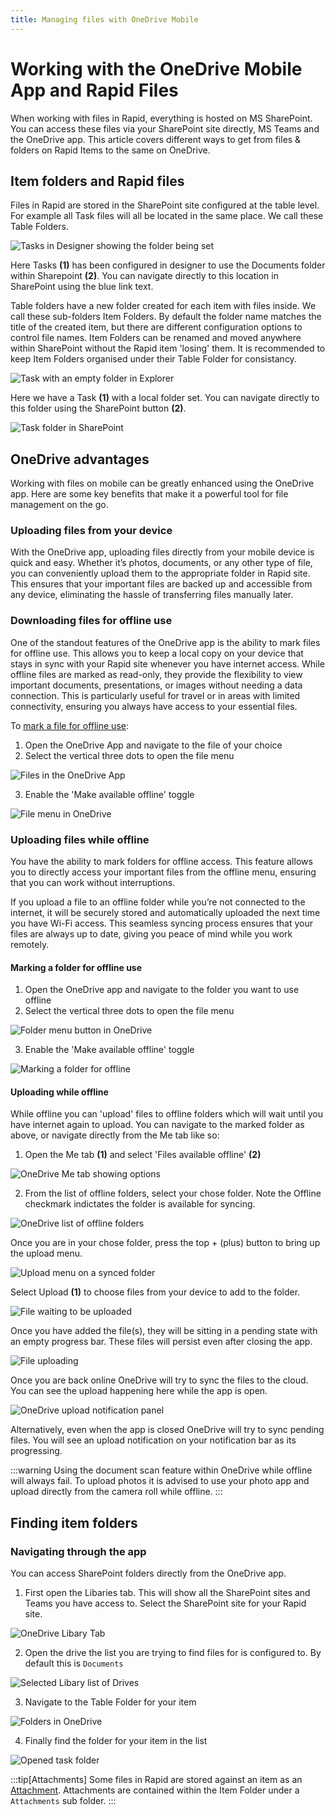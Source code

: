 ```yaml
---
title: Managing files with OneDrive Mobile
---
```


# Working with the OneDrive Mobile App and Rapid Files

When working with files in Rapid, everything is hosted on MS SharePoint. You can access these files via your SharePoint site directly, MS Teams and the OneDrive app.
This article covers different ways to get from files & folders on Rapid Items to the same on OneDrive. 

## Item folders and Rapid files
Files in Rapid are stored in the SharePoint site configured at the table level. For example all Task files will all be located in the same place. We call these Table Folders.

![Tasks in Designer showing the folder being set](<Tasks Folder Setup.png>)

Here Tasks **(1)** has been configured in designer to use the Documents folder within Sharepoint **(2)**. You can navigate directly to this location in SharePoint using the blue link text.

Table folders have a new folder created for each item with files inside. We call these sub-folders Item Folders. By default the folder name matches the title of the created item, but there are different configuration options to control file names. Item Folders can be renamed and moved anywhere within SharePoint without the Rapid item 'losing' them. It is recommended to keep Item Folders organised under their Table Folder for consistancy.

![Task with an empty folder in Explorer](<Task Files Empty.png>)

Here we have a Task **(1)** with a local folder set. You can navigate directly to this folder using the SharePoint button **(2)**.

![Task folder in SharePoint](<Tasks Folder Empty in SharePoint.png>)

## OneDrive advantages

Working with files on mobile can be greatly enhanced using the OneDrive app. Here are some key benefits that make it a powerful tool for file management on the go.

### Uploading files from your device
With the OneDrive app, uploading files directly from your mobile device is quick and easy. Whether it’s photos, documents, or any other type of file, you can conveniently upload them to the appropriate folder in Rapid site. This ensures that your important files are backed up and accessible from any device, eliminating the hassle of transferring files manually later.

### Downloading files for offline use
One of the standout features of the OneDrive app is the ability to mark files for offline use. This allows you to keep a local copy on your device that stays in sync with your Rapid site whenever you have internet access. While offline files are marked as read-only, they provide the flexibility to view important documents, presentations, or images without needing a data connection. This is particularly useful for travel or in areas with limited connectivity, ensuring you always have access to your essential files.

To [mark a file for offline use](https://support.microsoft.com/en-au/office/working-offline-with-onedrive-ad1c0938-aa89-4a6b-8775-a35998fb6ecf):
1) Open the OneDrive App and navigate to the file of your choice
2) Select the vertical three dots to open the file menu

![Files in the OneDrive App](<Task Folder in OneDrive.jpg>)

3) Enable the 'Make available offline' toggle

![File menu in OneDrive](<Onedrive Set File Offline.jpg>)

### Uploading files while offline
You have the ability to mark folders for offline access. This feature allows you to directly access your important files from the offline menu, ensuring that you can work without interruptions. 

If you upload a file to an offline folder while you’re not connected to the internet, it will be securely stored and automatically uploaded the next time you have Wi-Fi access. This seamless syncing process ensures that your files are always up to date, giving you peace of mind while you work remotely.

#### Marking a folder for offline use

1) Open the OneDrive app and navigate to the folder you want to use offline
2) Select the vertical three dots to open the file menu

![Folder menu button in OneDrive](<Onedrive navigate to folder.jpg>)

3) Enable the 'Make available offline' toggle

![Marking a folder for offline](<OneDrive mark folder offline.jpg>)

#### Uploading while offline

While offline you can 'upload' files to offline folders which will wait until you have internet again to upload. You can navigate to the marked folder as above, or navigate directly from the Me tab like so:

1) Open the Me tab **(1)** and select 'Files available offline' **(2)**

![OneDrive Me tab showing options](<OneDrive ME page.jpg>)

2) From the list of offline folders, select your chose folder. Note the Offline checkmark indictates the folder is available for syncing.

![OneDrive list of offline folders](<OneDrive list of offline folders.jpg>)

Once you are in your chose folder, press the top + (plus) button to bring up the upload menu.

![Upload menu on a synced folder](<Onedrive upload to folder.jpg>)

Select Upload **(1)** to choose files from your device to add to the folder.

![File waiting to be uploaded](<Offline folder with pending upload.jpg>)

Once you have added the file(s), they will be sitting in a pending state with an empty progress bar. These files will persist even after closing the app.

![File uploading](<OneDrive uploading folder when online.jpg>)

Once you are back online OneDrive will try to sync the files to the cloud. You can see the upload happening here while the app is open.

![OneDrive upload notification panel](<OneDrive upload notification.jpg>)

Alternatively, even when the app is closed OneDrive will try to sync pending files. You will see an upload notification on your notification bar as its progressing.

:::warning
Using the document scan feature within OneDrive while offline will always fail. To upload photos it is advised to use your photo app and upload directly from the camera roll while offline.
:::

## Finding item folders

### Navigating through the app
You can access SharePoint folders directly from the OneDrive app.

1) First open the Libaries tab. This will show all the SharePoint sites and Teams you have access to. Select the SharePoint site for your Rapid site.

![OneDrive Libary Tab](<OneDrive Libary Tab.jpg>)

2) Open the drive the list you are trying to find files for is configured to. By default this is `Documents`

![Selected Libary list of Drives](<OneDrive Documents.jpg>)

3) Navigate to the Table Folder for your item

![Folders in OneDrive](<OneDrive List of Table Folders.jpg>)

4) Finally find the folder for your item in the list

![Opened task folder](<Task Folder in OneDrive Raw.jpg>)


:::tip[Attachments]
Some files in Rapid are stored against an item as an [Attachment](/docs/Rapid/3-User%20Manual/2-Explorer/10-Files/10-Files.md). Attachments are contained within the Item Folder under a `Attachments` sub folder.
:::